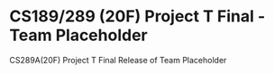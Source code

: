 # CS189/289 (20F) Project T Final - Team Placeholder

CS289A(20F) Project T Final Release of Team Placeholder 

